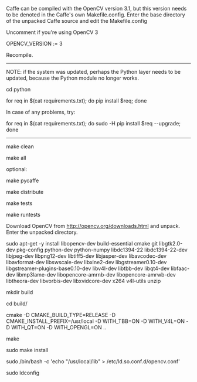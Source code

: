 Caffe can be compiled with the OpenCV version 3.1, but this version needs to be denoted in the Caffe's own Makefile.config. Enter the base directory of the unpacked Caffe source and edit the Makefile.config

 Uncomment if you're using OpenCV 3

 OPENCV_VERSION := 3

Recompile.


--------------------------------------------------------------------------------------------------------------
NOTE: if the system was updated, perhaps the Python layer needs to be updated, because the Python module no longer works.

cd python

for req in $(cat requirements.txt); do pip install $req; done

In case of any problems, try:

for req in $(cat requirements.txt); do sudo -H pip install $req --upgrade; done

--------------------------------------------------------------------------------------------------------------



make clean

make all


optional:

make pycaffe

make distribute

make tests

make runtests


Download OpenCV from http://opencv.org/downloads.html and unpack. Enter the unpacked directory.


sudo apt-get -y install libopencv-dev build-essential cmake git libgtk2.0-dev pkg-config python-dev python-numpy libdc1394-22 libdc1394-22-dev libjpeg-dev libpng12-dev libtiff5-dev libjasper-dev libavcodec-dev libavformat-dev libswscale-dev libxine2-dev libgstreamer0.10-dev libgstreamer-plugins-base0.10-dev libv4l-dev libtbb-dev libqt4-dev libfaac-dev libmp3lame-dev libopencore-amrnb-dev libopencore-amrwb-dev libtheora-dev libvorbis-dev libxvidcore-dev x264 v4l-utils unzip


mkdir build

cd build/

cmake -D CMAKE_BUILD_TYPE=RELEASE -D CMAKE_INSTALL_PREFIX=/usr/local -D WITH_TBB=ON -D WITH_V4L=ON -D WITH_QT=ON -D WITH_OPENGL=ON ..

make

sudo make install

sudo /bin/bash -c 'echo "/usr/local/lib" > /etc/ld.so.conf.d/opencv.conf'

sudo ldconfig

